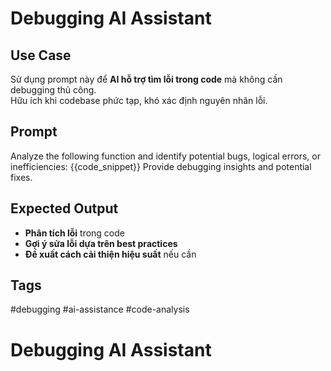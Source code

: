 # Debugging AI Assistant  

## **Use Case**  
Sử dụng prompt này để **AI hỗ trợ tìm lỗi trong code** mà không cần debugging thủ công.  
Hữu ích khi codebase phức tạp, khó xác định nguyên nhân lỗi.  

## **Prompt**  
Analyze the following function and identify potential bugs, logical errors, or inefficiencies:
{{code_snippet}}
Provide debugging insights and potential fixes.

## **Expected Output**  
- **Phân tích lỗi** trong code  
- **Gợi ý sửa lỗi dựa trên best practices**  
- **Đề xuất cách cải thiện hiệu suất** nếu cần  

## **Tags**  
#debugging #ai-assistance #code-analysis  
# Debugging AI Assistant